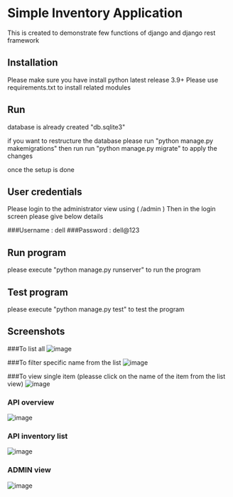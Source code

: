 # Simple Inventory Application
This is created to demonstrate few functions of django and django rest framework

## Installation
Please make sure you have install python latest release 3.9+
Please use requirements.txt to install related modules

## Run
database is already created "db.sqlite3"

if you want to restructure the database please run "python manage.py makemigrations"
then run run "python manage.py migrate" to apply the changes

once the setup is done 

## User credentials
Please login to the administrator view using ( /admin )
Then in the login screen please give below details 

###Username : dell
###Password : dell@123

## Run program
please execute "python manage.py runserver" to run the program

## Test program
please execute "python manage.py test" to test the program


## Screenshots

###To list all
![image](https://user-images.githubusercontent.com/46668862/167292810-6bc88dde-c81f-407f-b78a-a451b08f998b.png)


###To filter specific name from the list
![image](https://user-images.githubusercontent.com/46668862/167292871-c5a2436c-bc36-42e2-9f50-f1154e1c193b.png)

###To view single item (pleasse click on the name of the item from the list view)
![image](https://user-images.githubusercontent.com/46668862/167292910-2732049a-7ca2-444b-83a1-bc1de516c114.png)

### API overview
![image](https://user-images.githubusercontent.com/46668862/167292942-16fe37f8-0822-4dd9-866e-e41c752e3792.png)


### API inventory list
![image](https://user-images.githubusercontent.com/46668862/167292965-a3a341e2-fa32-4c47-8f20-bad5e6ad5954.png)

### ADMIN view
![image](https://user-images.githubusercontent.com/46668862/167293040-8abe8d04-5f85-40e7-9cd9-064ffa5ce371.png)

